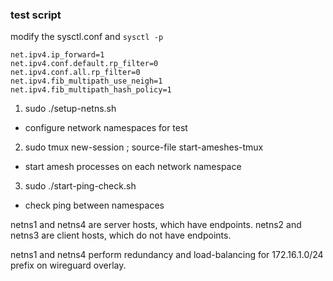 ### test script

modify the sysctl.conf and `sysctl -p`
```
net.ipv4.ip_forward=1
net.ipv4.conf.default.rp_filter=0
net.ipv4.conf.all.rp_filter=0
net.ipv4.fib_multipath_use_neigh=1
net.ipv4.fib_multipath_hash_policy=1
```

1. sudo ./setup-netns.sh
  - configure network namespaces for test
2. sudo tmux new-session \; source-file start-ameshes-tmux
  - start amesh processes on each network namespace
3. sudo ./start-ping-check.sh
  - check ping between namespaces

netns1 and netns4 are server hosts, which have endpoints.
netns2 and netns3 are client hosts, which do not have endpoints.

netns1 and netns4 perform redundancy and load-balancing for
172.16.1.0/24 prefix on wireguard overlay.
